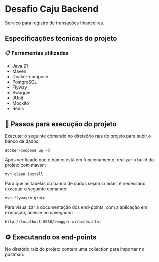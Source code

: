 # Desafio Caju Backend

Serviço para registro de transações financeiras.

## Especificações técnicas do projeto

### 📋 Ferramentas utilizadas

 * Java 21
 * Maven
 * Docker-compose
 * PostgreSQL
 * Flyway
 * Swagger
 * JUnit
 * Mockito
 * Redis


## 🔧 Passos para execução do projeto

Executar o seguinte comando no direteório raíz do projeto 
para subir o banco de dados:
```
docker-compose up -d
```
Após verificado que o banco está em funcionamento, realizar o build do projeto com maven:
```
mvn clean install
```
Para que as tabelas do banco de dados sejam criadas, é necessário executar o seguinte comando:
```
mvn flyway:migrate
```
Para visualizar a documentação dos end-points, com a aplicação em execução, acesse no navegador:
```
http://localhost:8080/swagger-ui/index.html
```
## ⚙️ Executando os end-points

No diretório raiz do projeto contem uma collection para importar no postman.
